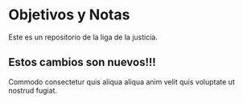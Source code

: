 # Objetivos y Notas

Este es un repositorio de la liga de la justicia.

## Estos cambios son nuevos!!!
Commodo consectetur quis aliqua aliqua anim velit quis voluptate ut nostrud fugiat.